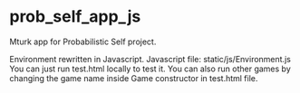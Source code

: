 # prob_self_app_js

Mturk app for Probabilistic Self project.

Environment rewritten in Javascript.
Javascript file: static/js/Environment.js
You can just run test.html locally to test it. 
You can also run other games by changing the game name inside Game constructor in test.html file.
